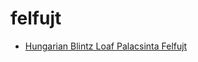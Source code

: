 # felfujt

 * [Hungarian Blintz Loaf Palacsinta Felfujt](../../index/h/hungarian-blintz-loaf-palacsinta-felfujt-103990.json)
